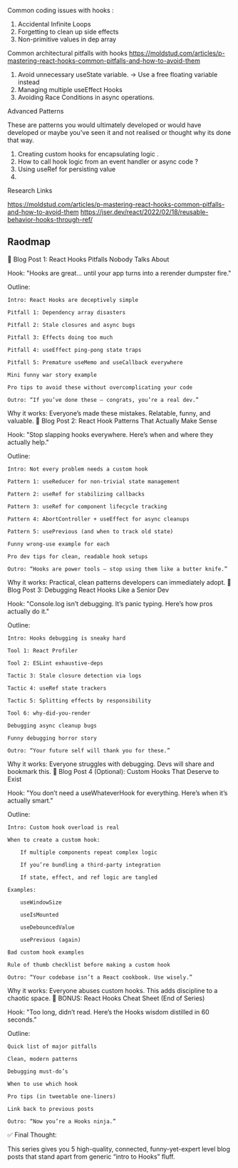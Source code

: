 Common coding issues with hooks : 

1. Accidental Infinite Loops 
2. Forgetting to clean up side effects
3. Non-primitive values in dep array

Common architectural pitfalls with hooks
https://moldstud.com/articles/p-mastering-react-hooks-common-pitfalls-and-how-to-avoid-them
1. Avoid unnecessary useState variable.  -> Use a free floating variable instead
2. Managing multiple useEffect Hooks
3. Avoiding Race Conditions in async operations. 


Advanced Patterns 

These are patterns you would ultimately developed or would have developed or maybe you've seen it and not realised or thought why its done that way. 
1. Creating custom hooks for encapsulating logic . 
2. How to call hook logic from an event handler or async code ? 
3. Using useRef for persisting value
4. 






Research Links

https://moldstud.com/articles/p-mastering-react-hooks-common-pitfalls-and-how-to-avoid-them
https://jser.dev/react/2022/02/18/reusable-behavior-hooks-through-ref/



## Raodmap

📕 Blog Post 1: React Hooks Pitfalls Nobody Talks About

Hook:
"Hooks are great… until your app turns into a rerender dumpster fire."

Outline:

    Intro: React Hooks are deceptively simple

    Pitfall 1: Dependency array disasters

    Pitfall 2: Stale closures and async bugs

    Pitfall 3: Effects doing too much

    Pitfall 4: useEffect ping-pong state traps

    Pitfall 5: Premature useMemo and useCallback everywhere

    Mini funny war story example

    Pro tips to avoid these without overcomplicating your code

    Outro: “If you’ve done these — congrats, you’re a real dev.”

Why it works:
Everyone’s made these mistakes. Relatable, funny, and valuable.
📘 Blog Post 2: React Hook Patterns That Actually Make Sense

Hook:
"Stop slapping hooks everywhere. Here’s when and where they actually help."

Outline:

    Intro: Not every problem needs a custom hook

    Pattern 1: useReducer for non-trivial state management

    Pattern 2: useRef for stabilizing callbacks

    Pattern 3: useRef for component lifecycle tracking

    Pattern 4: AbortController + useEffect for async cleanups

    Pattern 5: usePrevious (and when to track old state)

    Funny wrong-use example for each

    Pro dev tips for clean, readable hook setups

    Outro: “Hooks are power tools — stop using them like a butter knife.”

Why it works:
Practical, clean patterns developers can immediately adopt.
📙 Blog Post 3: Debugging React Hooks Like a Senior Dev

Hook:
"Console.log isn’t debugging. It’s panic typing. Here’s how pros actually do it."

Outline:

    Intro: Hooks debugging is sneaky hard

    Tool 1: React Profiler

    Tool 2: ESLint exhaustive-deps

    Tactic 3: Stale closure detection via logs

    Tactic 4: useRef state trackers

    Tactic 5: Splitting effects by responsibility

    Tool 6: why-did-you-render

    Debugging async cleanup bugs

    Funny debugging horror story

    Outro: “Your future self will thank you for these.”

Why it works:
Everyone struggles with debugging. Devs will share and bookmark this.
📗 Blog Post 4 (Optional): Custom Hooks That Deserve to Exist

Hook:
"You don’t need a useWhateverHook for everything. Here’s when it’s actually smart."

Outline:

    Intro: Custom hook overload is real

    When to create a custom hook:

        If multiple components repeat complex logic

        If you’re bundling a third-party integration

        If state, effect, and ref logic are tangled

    Examples:

        useWindowSize

        useIsMounted

        useDebouncedValue

        usePrevious (again)

    Bad custom hook examples

    Rule of thumb checklist before making a custom hook

    Outro: “Your codebase isn’t a React cookbook. Use wisely.”

Why it works:
Everyone abuses custom hooks. This adds discipline to a chaotic space.
📌 BONUS: React Hooks Cheat Sheet (End of Series)

Hook:
"Too long, didn’t read. Here’s the Hooks wisdom distilled in 60 seconds."

Outline:

    Quick list of major pitfalls

    Clean, modern patterns

    Debugging must-do’s

    When to use which hook

    Pro tips (in tweetable one-liners)

    Link back to previous posts

    Outro: “Now you’re a Hooks ninja.”

✅ Final Thought:

This series gives you 5 high-quality, connected, funny-yet-expert level blog posts that stand apart from generic “intro to Hooks” fluff.